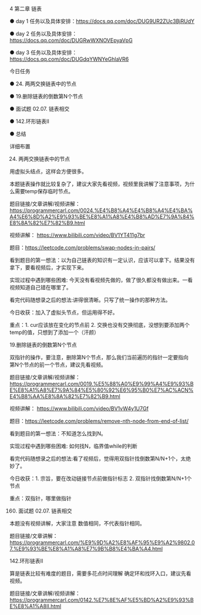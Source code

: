 4 第二章 链表

● day 1 任务以及具体安排：https://docs.qq.com/doc/DUG9UR2ZUc3BjRUdY 

● day 2 任务以及具体安排：https://docs.qq.com/doc/DUGRwWXNOVEpyaVpG 

● day 3 任务以及具体安排：https://docs.qq.com/doc/DUGdqYWNYeGhlaVR6

 
今日任务 

● 24. 两两交换链表中的节点 

● 19.删除链表的倒数第N个节点

● 面试题 02.07. 链表相交 

● 142.环形链表II 

● 总结

 详细布置 

 24. 两两交换链表中的节点 

用虚拟头结点，这样会方便很多。 

本题链表操作就比较复杂了，建议大家先看视频，视频里我讲解了注意事项，为什么需要temp保存临时节点。

题目链接/文章讲解/视频讲解： https://programmercarl.com/0024.%E4%B8%A4%E4%B8%A4%E4%BA%A4%E6%8D%A2%E9%93%BE%E8%A1%A8%E4%B8%AD%E7%9A%84%E8%8A%82%E7%82%B9.html

视频讲解： https://www.bilibili.com/video/BV1YT411g7br

题目：https://leetcode.com/problems/swap-nodes-in-pairs/

看到题目的第一想法：以为自己链表的知识有一定认识，应该可以拿下。结果没有拿下，要看视频后，才实现下来。

实现过程中遇到哪些困难: 今天没有看视频先做的，做了很久都没有做出来。一看视频知道自己错在哪里了。

看完代码随想录之后的想法:讲得很清晰。只写了统一操作的那种方法。

今日收获：加入了虚拟头节点，但运用得不好。

重点：1. cur应该放在变化的节点前 2. 交换也没有交换彻底，没想到要添加两个temp的值，只想到了添加一个（汗颜）

 19.删除链表的倒数第N个节点  

双指针的操作，要注意，删除第N个节点，那么我们当前遍历的指针一定要指向 第N个节点的前一个节点，建议先看视频。

题目链接/文章讲解/视频讲解：https://programmercarl.com/0019.%E5%88%A0%E9%99%A4%E9%93%BE%E8%A1%A8%E7%9A%84%E5%80%92%E6%95%B0%E7%AC%ACN%E4%B8%AA%E8%8A%82%E7%82%B9.html

视频讲解： https://www.bilibili.com/video/BV1vW4y1U7Gf

题目：https://leetcode.com/problems/remove-nth-node-from-end-of-list/

看到题目的第一想法：不知道怎么找到N。

实现过程中遇到哪些困难: 如何找N，临界值while的判断

看完代码随想录之后的想法:看了视频后，觉得用双指针找倒数第N/N+1个，太绝妙了。

今日收获：1. 宗旨，要在改动链接节点前做指针标志 2. 双指针找倒数第N/N+1个节点

重点：双指针，哪里做指针
 

160. 面试题 02.07. 链表相交  

本题没有视频讲解，大家注意 数值相同，不代表指针相同。

题目链接/文章讲解：https://programmercarl.com/%E9%9D%A2%E8%AF%95%E9%A2%9802.07.%E9%93%BE%E8%A1%A8%E7%9B%B8%E4%BA%A4.html

 142.环形链表II  

算是链表比较有难度的题目，需要多花点时间理解 确定环和找环入口，建议先看视频。

题目链接/文章讲解/视频讲解：https://programmercarl.com/0142.%E7%8E%AF%E5%BD%A2%E9%93%BE%E8%A1%A8II.html

